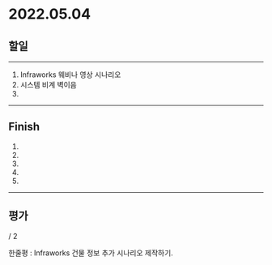 # 2022.05.04

## 할일

------

1. Infraworks 웨비나 영상 시나리오 
2. 시스템 비계 벽이음
3. 







------

## Finish

1. 
2. 
3. 
4. 
5. 


------

## 평가

   / 2

한줄평 : Infraworks 건물 정보 추가 시나리오 제작하기.